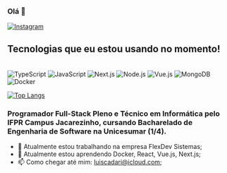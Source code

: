 ### Olá 👋

[![Instagram](https://img.shields.io/badge/Instagram-E4405F?style=for-the-badge&logo=instagram&logoColor=white)](https://www.instagram.com/luiscadari/)

## Tecnologias que eu estou usando no momento!

<div style="display: inline-block"><br/>
  <img align="center" alt="TypeScript" src="https://img.shields.io/badge/TypeScript-007ACC?style=for-the-badge&logo=typescript&logoColor=white">
  <img align="center" alt="JavaScript" src="https://img.shields.io/badge/JavaScript-F7DF1E?style=for-the-badge&logo=javascript&logoColor=black">
  <img align="center" alt="Next.js" src="https://img.shields.io/badge/Next.js-000000?style=for-the-badge&logo=nextdotjs&logoColor=white">
  <img align="center" alt="Node.js" src="https://img.shields.io/badge/Node.js-339933?style=for-the-badge&logo=nodedotjs&logoColor=white">
  <img align="center" alt="Vue.js" src="https://img.shields.io/badge/Vue.js-4FC08D?style=for-the-badge&logo=vuedotjs&logoColor=white">
  <img align="center" alt="MongoDB" src="https://img.shields.io/badge/MongoDB-47A248?style=for-the-badge&logo=mongodb&logoColor=white">
  <img align="center" alt="Docker" src="https://img.shields.io/badge/Docker-2496ED?style=for-the-badge&logo=docker&logoColor=white">
</div><br/>

 
 [![Top Langs](https://github-readme-stats.vercel.app/api/top-langs/?username=luiscadari&layout=compact)](https://github.com/luiscadari/github-readme-stats)
 
 ### Programador Full-Stack Pleno e Técnico em Informática pelo IFPR Campus Jacarezinho, cursando Bacharelado de Engenharia de Software na Unicesumar (1/4).

- 🔭 Atualmente estou trabalhando na empresa FlexDev Sistemas;
- 🌱 Atualmente estou aprendendo Docker, React, Vue.js, Next.js;
- 📫 Como chegar até mim: luiscadari@icloud.com;

<!--
**luiscadari/luiscadari** is a ✨ _special_ ✨ repository because its `README.md` (this file) appears on your GitHub profile.

Here are some ideas to get you started:

- 🔭 I’m currently working on ...
- 🌱 I’m currently learning ...
- 👯 I’m looking to collaborate on ...
- 🤔 I’m looking for help with ...
- 💬 Ask me about ...
- 📫 How to reach me: ...
- 😄 Pronouns: ...
- ⚡ Fun fact: ...
-->
